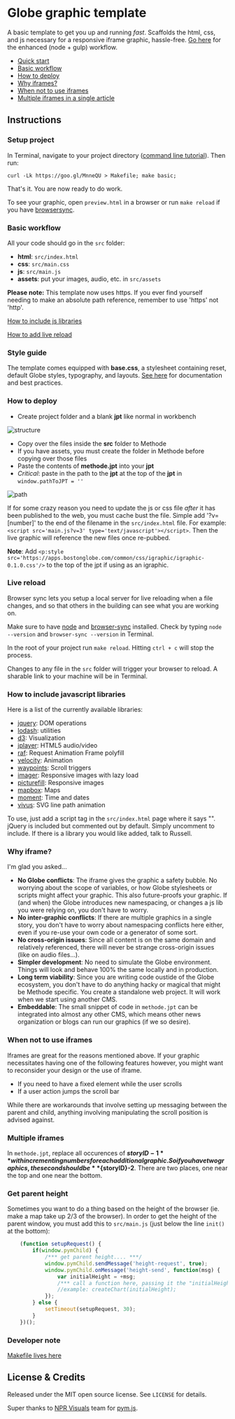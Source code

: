 # Globe graphic template
A basic template to get you up and running *fast*. Scaffolds the html, css, and js necessary for a responsive iframe graphic, hassle-free. [Go here](https://github.com/BostonGlobe/slush-globegraphic) for the enhanced (node + gulp) workflow.

- [Quick start](#instructions)
- [Basic workflow](#basic-workflow)
- [How to deploy](#how-to-deploy)
- [Why iframes?](#why-iframe)
- [When not to use iframes](#when-not-to-use-iframes)
- [Multiple iframes in a single article](#multiple-iframes)

## Instructions
### Setup project
In Terminal, navigate to your project directory ([command line tutorial](https://github.com/BostonGlobe/news-apps-docs/tree/master/bash-basics)). Then run:
    
    curl -Lk https://goo.gl/MnneQU > Makefile; make basic;

That's it. You are now ready to do work.

To see your graphic, open `preview.html` in a browser or run `make reload` if you have [browsersync](#live-reload).

### Basic workflow
All your code should go in the `src` folder:
- **html**: `src/index.html`
- **css**: `src/main.css`
- **js**: `src/main.js`
- **assets**: put your images, audio, etc. in `src/assets`

**Please note:**
This template now uses https. If you ever find yourself needing to make an absolute path reference, remember to use 'https' not 'http'.

[How to include js libraries](#how-to-include-javascript-libraries)

[How to add live reload](#live-reload)

### Style guide
The template comes equipped with **base.css**, a stylesheet containing reset, default Globe styles, typography, and layouts. [See here](https://bostonglobe.github.io/news-apps-style-guide) for documentation and best practices.

### How to deploy
- Create project folder and a blank **jpt** like normal in workbench

![structure](https://cache.boston.com/multimedia/graphics/russell/github/structure.jpg?v=3)

- Copy over the files inside the **src** folder to Methode
- If you have assets, you must create the folder in Methode before copying over those files
- Paste the contents of **methode.jpt** into your **jpt**
- *Critical*: paste in the path to the **jpt** at the top of the **jpt** in `window.pathToJPT = ''`

![path](https://cache.boston.com/multimedia/graphics/russell/github/path.gif?v=3)

If for some crazy reason you need to update the js or css file *after* it has been published to the web, you must cache bust the file. Simple add '?v=[number]' to the end of the filename in the `src/index.html` file. For example: `<script src='main.js?v=3' type='text/javascript'></script>`. Then the live graphic will reference the new files once re-pubbed. 

**Note**: Add `<p:style src='https://apps.bostonglobe.com/common/css/igraphic/igraphic-0.1.0.css'/>` to the top of the jpt if using as an igraphic.

### Live reload
Browser sync lets you setup a local server for live reloading when a file changes, and so that others in the building can see what you are working on.

Make sure to have [node](http://nodejs.org) and [browser-sync](http://www.browsersync.io/#install) installed. Check by typing `node --version` and `browser-sync --version` in Terminal. 

In the root of your project run `make reload`. Hitting `ctrl + c` will stop the process.

Changes to any file in the `src` folder will trigger your browser to reload. A sharable link to your machine will be in Terminal.

### How to include javascript libraries
Here is a list of the currently available libraries:

- [jquery](https://apps.bostonglobe.com/common/js/jquery/jquery-1.11.2.min.js): DOM operations
- [lodash](https://apps.bostonglobe.com/common/js/lodash/lodash-3.10.0.min.js): utilities
- [d3](https://apps.bostonglobe.com/common/js/d3/d3-3.5.5.min.js): Visualization
- [jplayer](https://apps.bostonglobe.com/common/js/jplayer/jquery.jplayer-2.9.2.min.js): HTML5 audio/video
- [raf](https://apps.bostonglobe.com/common/js/raf/raf.min.js): Request Animation Frame polyfill
- [velocity](https://apps.bostonglobe.com/common/js/velocity/velocity-1.2.2.min.js): Animation
- [waypoints](https://apps.bostonglobe.com/common/js/waypoints/noframework.waypoints-3.1.1.min.js): Scroll triggers
- [imager](https://apps.bostonglobe.com/common/js/imager/imager-0.5.0.min.js): Responsive images with lazy load
- [picturefill](https://apps.bostonglobe.com/common/js/picturefill/picturefill-2.3.0.min.js): Responsive images
- [mapbox](https://apps.bostonglobe.com/common/js/mapbox/mapbox-2.2.1.min.js): Maps
- [moment](https://apps.bostonglobe.com/common/js/moment/moment-2.9.0.min.js): Time and dates
- [vivus](https://apps.bostonglobe.com/common/js/vivus/vivus-0.2.1.min.js): SVG line path animation

To use, just add a script tag in the `src/index.html` page where it says "<!-- (begin) js libraries -->". jQuery is included but commented out by default. Simply uncomment to include. If there is a library you would like added, talk to Russell.

### Why iframe?
I'm glad you asked...
- **No Globe conflicts**: The iframe gives the graphic a safety bubble. No worrying about the scope of variables, or how Globe stylesheets or scripts might affect your graphic. This also future-proofs your graphic. If (and when) the Globe introduces new namespacing, or changes a js lib you were relying on, you don't have to worry.
- **No inter-graphic conflicts**: If there are multiple graphics in a single story, you don't have to worry about namespacing conflicts here either, even if you re-use your own code or a generator of some sort.
- **No cross-origin issues**: Since all content is on the same domain and relatively referenced, there will never be strange cross-origin issues (like on audio files...). 
- **Simpler development**: No need to simulate the Globe environment. Things will look and behave 100% the same locally and in production.
- **Long term viability**: Since you are writing code oustide of the Globe ecosystem, you don't have to do anything hacky or magical that might be Methode specific. You create a standalone web project. It will work when we start using another CMS.
- **Embeddable**: The small snippet of code in `methode.jpt` can be integrated into almost any other CMS, which means other news organization or blogs can run our graphics (if we so desire).

### When not to use iframes
Iframes are great for the reasons mentioned above. If your graphic necessitates having one of the following features however, you might want to reconsider your design or the use of iframe.
- If you need to have a fixed element while the user scrolls
- If a user action jumps the scroll bar

While there are workarounds that involve setting up messaging between the parent and child, anything involving manipulating the scroll position is advised against.

### Multiple iframes
In `methode.jpt`, replace all occurences of **${storyID}-1** with incrementing numbers for each additional graphic. So if you have two graphics, the second should be **${storyID}-2**. There are two places, one near the top and one near the bottom.

### Get parent height
Sometimes you want to do a thing based on the height of the browser (ie. make a map take up 2/3 of the browser). In order to get the height of the parent window, you must add this to `src/main.js` (just below the line `init()` at the bottom):

```js
	(function setupRequest() {
		if(window.pymChild) {
			/*** get parent height.... ***/
		    window.pymChild.sendMessage('height-request', true);
		    window.pymChild.onMessage('height-send', function(msg) {
		        var initialHeight = +msg;
		        /*** call a function here, passing it the "initialHeight" variable ***/
		        //example: createChart(initialHeight);
		    });
		} else {
			setTimeout(setupRequest, 30);
		}
	})();
```

### Developer note
[Makefile lives here](https://gist.github.com/russellgoldenberg/77a8d21ae535faa95c73)

## License & Credits

Released under the MIT open source license. See `LICENSE` for details.

Super thanks to [NPR Visuals](http://github.com/nprapps) team for [pym.js](https://github.com/nprapps/pym.js).
